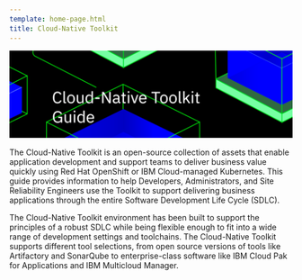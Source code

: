 ```yaml
---
template: home-page.html
title: Cloud-Native Toolkit
---
```


![Header Image](images/catalyst-header.png)

The Cloud-Native Toolkit is an open-source collection of assets that enable application development and support teams to deliver business value quickly using Red Hat OpenShift or IBM Cloud-managed Kubernetes. This guide provides information to help Developers, Administrators, and Site Reliability Engineers use the Toolkit to support delivering business applications through the entire Software Development Life Cycle (SDLC).

The Cloud-Native Toolkit environment has been built to support the principles of a robust SDLC while being flexible enough to fit into a wide range of development settings and toolchains. The Cloud-Native Toolkit supports different tool selections, from open source versions of tools like Artifactory and SonarQube to enterprise-class software like IBM Cloud Pak for Applications and IBM Multicloud Manager.
